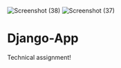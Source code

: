 ![Screenshot (38)](https://user-images.githubusercontent.com/80151279/115452788-83ecbe00-a23c-11eb-9cd6-814c4278a683.png)
![Screenshot (37)](https://user-images.githubusercontent.com/80151279/115452763-7a635600-a23c-11eb-845f-5167aebf730d.png)

# Django-App
Technical assignment!

